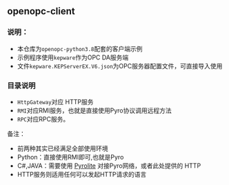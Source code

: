 ## openopc-client

### 说明：
- 本仓库为`openopc-python3.8`配套的客户端示例
- 示例程序使用`kepware`作为OPC DA服务端
- 文件`kepware.KEPServerEX.V6.json`为OPC服务器配置文件，可直接导入使用

### 目录说明
- `HttpGateway`对应 HTTP服务
- `RMI`对应RMI服务，也就是直接使用Pyro协议调用远程方法
- `RPC`对应RPC服务。 

备注：
  - 前两种其实已经满足全部使用环境
  - Python：直接使用RMI即可,也就是Pyro
  - C#,JAVA：需要使用 [Pyrolite](https://github.com/irmen/Pyrolite/tree/pyro4-legacy) 对接Pyro网络，或者此处提供的 HTTP
  - HTTP服务则适用任何可以发起HTTP请求的语言
